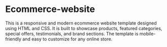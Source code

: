 # Ecommerce-website
This is a responsive and modern ecommerce website template designed using HTML and CSS. It is built to showcase products, featured categories, special offers, testimonials, and brand sections. The template is mobile-friendly and easy to customize for any online store. 
